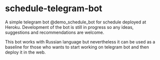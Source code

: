 # schedule-telegram-bot
A simple telegram bot @demo_schedule_bot for schedule deployed at Heroku. Development of the bot is still in progress so any ideas, suggestions and recommendations are welcome.

This bot works with Russian language but nevertheless it can be used as a baseline for those who wants to start working on telegram bot and then deploy it in the web.
